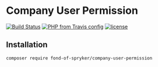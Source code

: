 # Company User Permission
[![Build Status](https://travis-ci.org/fond-of/spryker-company-user-permission.svg?branch=master)](https://travis-ci.org/fond-of/spryker-company-user-permission)
[![PHP from Travis config](https://img.shields.io/travis/php-v/fond-of/spryker-company-user-permission.svg)](https://php.net/)
[![license](https://img.shields.io/github/license/fond-of/spryker-company-user-permission.svg)](https://packagist.org/packages/fond-of-spryker/company-user-permission)

## Installation

```
composer require fond-of-spryker/company-user-permission
```
